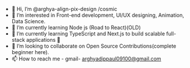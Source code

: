 - 👋 Hi, I’m @arghya-align-pix-design /cosmic
- 👀 I’m interested in Front-end development, UI/UX designing, Animation, Data Science.
- 🌱 I’m currently learning Node js (Road to React)(OLD)
- 🌱 I’m currently learning TypeScript and Next.js to build scalable full-stack applications 🚀
- 💞️ I’m looking to collaborate on Open Source Contributions(complete beginner here). 
- 📫 How to reach me - gmail- arghyadippaul09100@gmail.com

<!---
arghya-align-pix-design/arghya-align-pix-design is a ✨ special ✨ repository because its `README.md` (this file) appears on your GitHub profile.
You can click the Preview link to take a look at your changes.
--->
